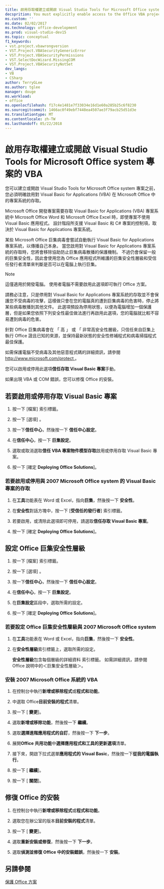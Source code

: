 ```yaml
---
title: 啟用存取權建立或開啟 Visual Studio Tools for Microsoft Office system 專案的 VBA
decsprition: You must explicitly enable access to the Office VBA project system before you can create or open a Visual Studio Tools for Office system project
ms.custom: ''
ms.date: 02/02/2017
ms.technology: office-development
ms.prod: visual-studio-dev15
ms.topic: conceptual
f1_keywords:
- vst.project.vbawrongversion
- VST.Project.VBASecurityGenericError
- VST.Project.VBASecurityPermissions
- VST.SelectDocWizard.MissingCOM
- VST.Project.VBASecurityNotSet
dev_langs:
- VB
- CSharp
author: TerryGLee
ms.author: tglee
manager: douge
ms.workload:
- office
ms.openlocfilehash: f17c4e1481e7f33034e16d1e60a285b25c6f8230
ms.sourcegitcommit: 1466ac0f49ebf7448ea4507ae3f79acb25d51d3e
ms.translationtype: MT
ms.contentlocale: zh-TW
ms.lasthandoff: 05/22/2018
---
```

# <a name="enable-access-to-vba-to-create-or-open-a-visual-studio-tools-for-the-microsoft-office-system-project"></a>啟用存取權建立或開啟 Visual Studio Tools for Microsoft Office system 專案的 VBA

您可以建立或開啟 Visual Studio Tools for Microsoft Office system 專案之前，您必須明確啟用對 Visual Basic for Applications (VBA) 在 Microsoft Office 中的專案系統的存取。

 Microsoft Office 開發專案需要存取 Visual Basic for Applications (VBA) 專案系統中 Microsoft Office Word 和 Microsoft Office Excel 時，即使專案不使用 Visual Basic 應用程式。 設計階段所支援 Visual Basic 和 C# 專案的控制項，取決於 Visual Basic for Applications 專案系統。

 某些 Microsoft Office 巨集病毒會嘗試自動執行 Visual Basic for Applications 專案系統，以傳播自己本身。 當您啟用對 Visual Basic for Applications 專案系統的存取時，您將會移除協助防止巨集病毒散播的保護機制。 不過仍會保留一般的巨集安全性，因此會使用您為 Office 應用程式所維護的巨集安全性層級和受信任發行者清單來判斷是否可以在電腦上執行巨集。

> [!NOTE]
> 這僅適用於開發電腦。 使用者電腦不需要啟用此選項即可執行 Office 方案。

 請務必注意，只是停用對 Visual Basic for Applications 專案系統的存取並不會保護您不受病毒的攻擊，這樣做只會在您的電腦真的遭到巨集病毒的危害時，停止將某些病毒散播到其他文件。 此選項預設為停用狀態，以便為電腦增加一個保護層，但是如果您依照下列安全性最佳做法進行再啟用此選項，您的電腦就比較不容易遭到病毒的危害。

 針對 Office 巨集病毒會在 「 高 」 或 「 非常高安全性層級，只信任來自巨集上執行 Office 證且已知的來源，並保持最新狀態的安全性修補程式和病毒掃描程式最佳保護。

 如需保護電腦不受病毒及其他惡意程式碼的詳細資訊，請參閱[ http://www.microsoft.com/protect ](http://www.microsoft.com/protect)。

 您可以啟用或停用此選項**信任存取 Visual Basic 專案**手動。

 如果出現 VBA 或 COM 錯誤，您可以修復 Office 的安裝。

## <a name="to-enable-or-disable-access-to-visual-basic-projects"></a>若要啟用或停用存取 Visual Basic 專案

1. 按一下 [檔案]  索引標籤。

2. 按一下 [選項] 。

3. 按一下**信任中心**，然後按一下 **信任中心設定**。

4. 在**信任中心**，按一下 **巨集設定**。

5. 選取或取消選取**信任 VBA 專案物件模型存取**啟用或停用存取 Visual Basic 專案。

6. 按一下 [確定 **Deploying Office Solutions**]。

### <a name="to-enable-or-disable-access-to-visual-basic-projects-with-the-2007-microsoft-office-system"></a>若要啟用或停用與 2007 Microsoft Office system 的 Visual Basic 專案的存取

1. 在**工具**功能表在 Word 或 Excel，指向**巨集**，然後按一下 **安全性**。

2. 在**安全性**對話方塊中，按一下 [**受信任的發行者**] 索引標籤。

3. 若要啟用，或清除此選項即可停用，請選取**信任存取 Visual Basic 專案**。

4. 按一下 [確定 **Deploying Office Solutions**]。

## <a name="to-set-your-office-macro-security-level"></a>設定 Office 巨集安全性層級

1. 按一下 [檔案]  索引標籤。

2. 按一下 [選項] 。

3. 按一下**信任中心**，然後按一下 **信任中心設定**。

4. 在**信任中心**，按一下 **巨集設定**。

5. 在**巨集設定**區段中，選取所需的設定。

6. 按一下 [確定 **Deploying Office Solutions**]。

### <a name="to-set-your-office-macro-security-level-with-the-2007-microsoft-office-system"></a>若要設定 Office 巨集安全性層級與 2007 Microsoft Office system

1. 在**工具**功能表在 Word 或 Excel，指向**巨集**，然後按一下 **安全性**。

2. 在**安全性層級**索引標籤上，選取所需的設定。

    **安全性層級**包含每個層級的詳細資料 索引標籤。 如需詳細資訊，請參閱 Office 說明中的＜巨集安全性層級＞。

### <a name="to-install-vba-with-the-2007-microsoft-office-system"></a>安裝 2007 Microsoft Office 系統的 VBA

1. 在控制台中執行**新增或移除程式**或**程式和功能**。

2. 中選取 Office**目前安裝的程式**清單。

3. 按一下 [ **變更**]。

4. 選取**新增或移除功能**，然後按一下 **繼續**。

5. 選取**選擇進階應用程式的自訂**，然後按一下 **下一步**。

6. 展開**Office 共用功能**中**選擇應用程式和工具的更新選項**清單。

7. 接下來，開啟下拉式選單**應用程式的 Visual Basic**，然後按一下**從我的電腦執行**。

8. 按一下 [ **繼續**]。

9. 按一下 [ **關閉**]。

## <a name="to-repair-your-installation-of-office"></a>修復 Office 的安裝

1. 在控制台中執行**新增或移除程式**或**程式和功能**。

2. 選取您在辦公室的版本**目前安裝的程式**清單。

3. 按一下 [ **變更**]。

4. 選取**重新安裝或修復**，然後按一下 **下一步**。

5. 選取**偵測並修復 Office 中的安裝錯誤**，然後按一下 **安裝**。

## <a name="see-also"></a>另請參閱

 [保護 Office 方案](../vsto/securing-office-solutions.md)